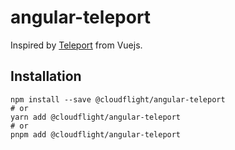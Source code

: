 # angular-teleport

Inspired by [Teleport](https://vuejs.org/guide/built-ins/teleport.html) from Vuejs.

## Installation

```shell
npm install --save @cloudflight/angular-teleport
# or
yarn add @cloudflight/angular-teleport
# or
pnpm add @cloudflight/angular-teleport
```
